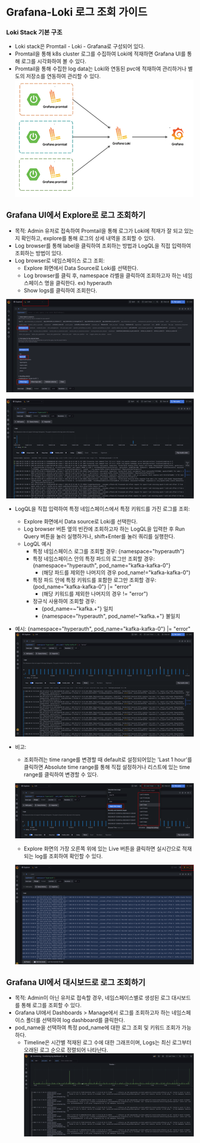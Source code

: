 # Grafana-Loki 로그 조회 가이드

### Loki Stack 기본 구조
* Loki stack은 Promtail - Loki - Grafana로 구성되어 있다.
* Promtail을 통해 k8s cluster 로그를 수집하여 Loki에 적재하면 Grafana UI를 통해 로그를 시각화하여 볼 수 있다.
* Promtail을 통해 수집한 log data는 Loki와 연동된 pvc에 적재하여 관리하거나 별도의 저장소를 연동하여 관리할 수 있다.
![image](../figure/loki-stack.png)

## Grafana UI에서 Explore로 로그 조회하기
* 목적: Admin 유저로 접속하여 Promtail을 통해 로그가 Loki에 적재가 잘 되고 있는지 확인하고, explore를 통해 로그의 상세 내역을 조회할 수 있다.
* Log browser를 통해 label을 클릭하여 조회하는 방법과 LogQL을 직접 입력하여 조회하는 방법이 있다.
* Log browser로 네임스페이스 로그 조회: 
    * Explore 화면에서 Data Source로 Loki를 선택한다.
    * Log browser를 클릭 후, namespace 라벨을 클릭하여 조회하고자 하는 네임스페이스 명을 클릭한다. ex) hyperauth
    * Show logs를 클릭하여 조회한다.

![image](../figure/grafana-log.png)

![image](../figure/grafana-log2.png)

* LogQL을 직접 입력하여 특정 네임스페이스에서 특정 키워드를 가진 로그를 조회:
    * Explore 화면에서 Data source로 Loki를 선택한다.
    * Log browser 버튼 옆의 빈칸에 조회하고자 하는 LogQL을 입력한 후 Run Query 버튼을 눌러 실행하거나, shift+Enter를 눌러 쿼리를 실행한다.
    * LogQL 예시
       * 특정 네임스페이스 로그를 조회할 경우: {namespace="hyperauth"}
       * 특정 네임스페이스 안의 특정 파드의 로그만 조회할 경우: {namespace="hyperauth", pod_name="kafka-kafka-0"}
           * (해당 파드를 제외한 나머지의 경우 pod_name!="kafka-kafka-0")
       * 특정 파드 안에 특정 키워드를 포함한 로그만 조회할 경우: {pod_name="kafka-kafka-0"} |= "error" 
           * (해당 키워드를 제외한 나머지의 경우 != "error")
       * 정규식 사용하여 조회할 경우: 
           * {pod_name=~"kafka.+"} 일치 
           * {namespace="hyperauth", pod_name!~"kafka.+"} 불일치 

* 예시: {namespace="hyperauth", pod_name="kafka-kafka-0"} |= "error"
![image](../figure/grafana-logql.png)

* 비고: 
    * 조회하려는 time range를 변경할 때 default로 설정되어있는 'Last 1 hour'를 클릭하면 Absolute time range를 통해 직접 설정하거나 리스트에 있는 time range를 클릭하여 변경할 수 있다.

    ![image](../figure/grafana-timerange.png)

    * Explore 화면의 가장 오른쪽 위에 있는 Live 버튼을 클릭하면 실시간으로 적재되는 log를 조회하여 확인할 수 있다.

    ![image](../figure/grafana-live.png)
    
## Grafana UI에서 대시보드로 로그 조회하기
* 목적: Admin이 아닌 유저로 접속할 경우, 네임스페이스별로 생성된 로그 대시보드를 통해 로그를 조회할 수 있다.
* Grafana UI에서 Dashboards > Manage에서 로그를 조회하고자 하는 네임스페이스 폴더를 선택하여 log dashboard를 클릭한다.
* pod_name을 선택하여 특정 pod_name에 대한 로그 조회 및 키워드 조회가 가능하다.
    * Timeline은 시간별 적재된 로그 수에 대한 그래프이며, Logs는 최신 로그부터 오래된 로그 순으로 정렬되어 나타난다.
![image](../figure/log-dashboard.png)
